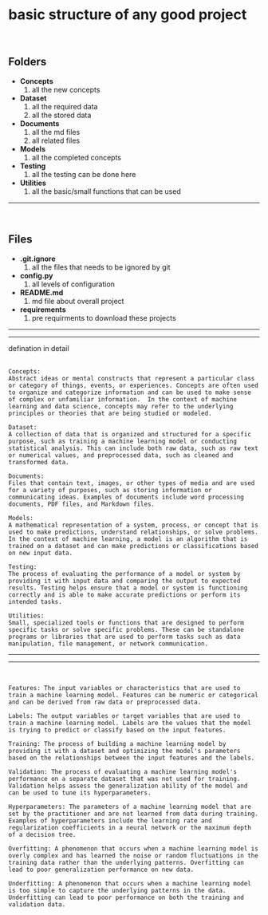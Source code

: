 # basic structure of any good project
<br>

## **Folders**
- **Concepts**
    1. all the new concepts
- **Dataset**
    1. all the required data
    2. all the stored data
- **Documents**
    1. all the md files
    2. all related files
- **Models**
    1. all the completed concepts
- **Testing**
    1. all the testing can be done here
- **Utilities**
    1. all the basic/small functions that can be used 
---
<br>

## **Files**
- **.git.ignore**
    1. all the files that needs to be ignored by git
- **config.py**
    1. all levels of configuration
- **README.md**
    1. md file about overall project
- **requirements**
    1. pre requirments to download these projects

---
---
defination in detail
<br>
<br>


    Concepts: 
    Abstract ideas or mental constructs that represent a particular class or category of things, events, or experiences. Concepts are often used to organize and categorize information and can be used to make sense of complex or unfamiliar information.  In the context of machine learning and data science, concepts may refer to the underlying principles or theories that are being studied or modeled.

    Dataset: 
    A collection of data that is organized and structured for a specific purpose, such as training a machine learning model or conducting statistical analysis. This can include both raw data, such as raw text or numerical values, and preprocessed data, such as cleaned and transformed data.

    Documents: 
    Files that contain text, images, or other types of media and are used for a variety of purposes, such as storing information or communicating ideas. Examples of documents include word processing documents, PDF files, and Markdown files.

    Models: 
    A mathematical representation of a system, process, or concept that is used to make predictions, understand relationships, or solve problems. In the context of machine learning, a model is an algorithm that is trained on a dataset and can make predictions or classifications based on new input data.

    Testing: 
    The process of evaluating the performance of a model or system by providing it with input data and comparing the output to expected results. Testing helps ensure that a model or system is functioning correctly and is able to make accurate predictions or perform its intended tasks.

    Utilities: 
    Small, specialized tools or functions that are designed to perform specific tasks or solve specific problems. These can be standalone programs or libraries that are used to perform tasks such as data manipulation, file management, or network communication.


---
---
<br>


    Features: The input variables or characteristics that are used to train a machine learning model. Features can be numeric or categorical and can be derived from raw data or preprocessed data.

    Labels: The output variables or target variables that are used to train a machine learning model. Labels are the values that the model is trying to predict or classify based on the input features.

    Training: The process of building a machine learning model by providing it with a dataset and optimizing the model's parameters based on the relationships between the input features and the labels.

    Validation: The process of evaluating a machine learning model's performance on a separate dataset that was not used for training. Validation helps assess the generalization ability of the model and can be used to tune its hyperparameters.

    Hyperparameters: The parameters of a machine learning model that are set by the practitioner and are not learned from data during training. Examples of hyperparameters include the learning rate and regularization coefficients in a neural network or the maximum depth of a decision tree.

    Overfitting: A phenomenon that occurs when a machine learning model is overly complex and has learned the noise or random fluctuations in the training data rather than the underlying patterns. Overfitting can lead to poor generalization performance on new data.

    Underfitting: A phenomenon that occurs when a machine learning model is too simple to capture the underlying patterns in the data. Underfitting can lead to poor performance on both the training and validation data.